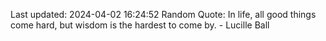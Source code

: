 Last updated: 2024-04-02 16:24:52
Random Quote: In life, all good things come hard, but wisdom is the hardest to come by. - Lucille Ball